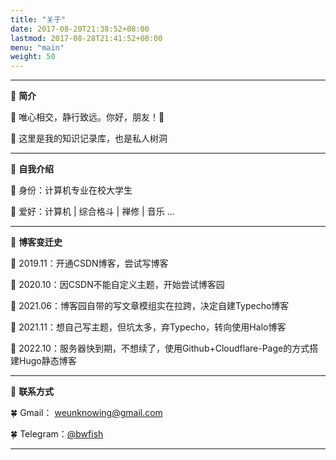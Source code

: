```yaml
---
title: "关于"
date: 2017-08-20T21:38:52+08:00
lastmod: 2017-08-28T21:41:52+08:00
menu: "main"
weight: 50
---
```


---

🍓 **简介**

🥕 唯心相交，静行致远。你好，朋友！🤝  

🥕 这里是我的知识记录库，也是私人树洞  

---

🍉 **自我介绍**  

🌱 身份：计算机专业在校大学生  

🌱 爱好：计算机 | 综合格斗 | 禅修 | 音乐 …  

---

:maple_leaf: **博客变迁史**  

:leaves: 2019.11：开通CSDN博客，尝试写博客

:leaves: 2020.10：因CSDN不能自定义主题，开始尝试博客园

:leaves: 2021.06：博客园自带的写文章模组实在拉跨，决定自建Typecho博客

:leaves: 2021.11：想自己写主题，但坑太多，弃Typecho，转向使用Halo博客

:leaves: 2022.10：服务器快到期，不想续了，使用Github+Cloudflare-Page的方式搭建Hugo静态博客

---

:cherry_blossom: **联系方式**

:four_leaf_clover: Gmail： weunknowing@gmail.com

:four_leaf_clover: Telegram：[@bwfish](https://t.me/bwfish)

---
